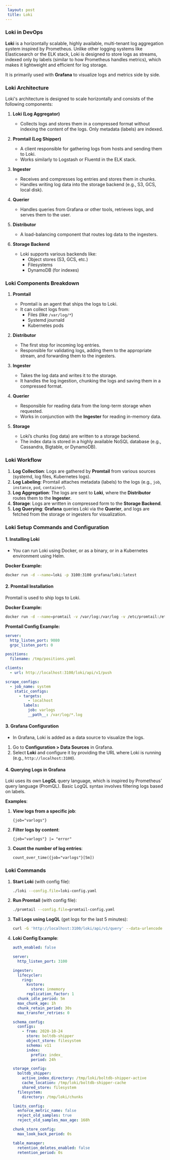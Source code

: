 ```yaml
---
 layout: post
 title: Loki
---
```


### Loki in DevOps

**Loki** is a horizontally scalable, highly available, multi-tenant log aggregation system inspired by Prometheus. Unlike other logging systems like Elasticsearch or the ELK stack, Loki is designed to store logs as streams, indexed only by labels (similar to how Prometheus handles metrics), which makes it lightweight and efficient for log storage. 

It is primarily used with **Grafana** to visualize logs and metrics side by side.

### Loki Architecture

Loki's architecture is designed to scale horizontally and consists of the following components:

1. **Loki (Log Aggregator)**
   - Collects logs and stores them in a compressed format without indexing the content of the logs. Only metadata (labels) are indexed.
   
2. **Promtail (Log Shipper)**
   - A client responsible for gathering logs from hosts and sending them to Loki.
   - Works similarly to Logstash or Fluentd in the ELK stack.

3. **Ingester**
   - Receives and compresses log entries and stores them in chunks.
   - Handles writing log data into the storage backend (e.g., S3, GCS, local disk).

4. **Querier**
   - Handles queries from Grafana or other tools, retrieves logs, and serves them to the user.

5. **Distributor**
   - A load-balancing component that routes log data to the ingesters.

6. **Storage Backend**
   - Loki supports various backends like:
     - Object stores (S3, GCS, etc.)
     - Filesystems
     - DynamoDB (for indexes)

### Loki Components Breakdown

1. **Promtail**
   - Promtail is an agent that ships the logs to Loki.
   - It can collect logs from:
     - Files (like `/var/log/*`)
     - Systemd journald
     - Kubernetes pods

2. **Distributor**
   - The first stop for incoming log entries.
   - Responsible for validating logs, adding them to the appropriate stream, and forwarding them to the ingesters.

3. **Ingester**
   - Takes the log data and writes it to the storage.
   - It handles the log ingestion, chunking the logs and saving them in a compressed format.

4. **Querier**
   - Responsible for reading data from the long-term storage when requested.
   - Works in conjunction with the **Ingester** for reading in-memory data.

5. **Storage**
   - Loki’s chunks (log data) are written to a storage backend.
   - The index data is stored in a highly available NoSQL database (e.g., Cassandra, Bigtable, or DynamoDB).

### Loki Workflow

1. **Log Collection**: Logs are gathered by **Promtail** from various sources (systemd, log files, Kubernetes logs).
2. **Log Labeling**: Promtail attaches metadata (labels) to the logs (e.g., `job`, `instance`, `pod`, `container`).
3. **Log Aggregation**: The logs are sent to **Loki**, where the **Distributor** routes them to the **Ingester**.
4. **Storage**: Logs are written in compressed form to the **Storage Backend**.
5. **Log Querying**: **Grafana** queries Loki via the **Querier**, and logs are fetched from the storage or ingesters for visualization.

### Loki Setup Commands and Configuration

#### 1. **Installing Loki**
- You can run Loki using Docker, or as a binary, or in a Kubernetes environment using Helm.

**Docker Example:**
```bash
docker run -d --name=loki -p 3100:3100 grafana/loki:latest
```

#### 2. **Promtail Installation**
Promtail is used to ship logs to Loki.

**Docker Example:**
```bash
docker run -d --name=promtail -v /var/log:/var/log -v /etc/promtail:/etc/promtail grafana/promtail:latest -config.file=/etc/promtail/promtail-config.yaml
```

**Promtail Config Example:**
```yaml
server:
  http_listen_port: 9080
  grpc_listen_port: 0

positions:
  filename: /tmp/positions.yaml

clients:
  - url: http://localhost:3100/loki/api/v1/push

scrape_configs:
  - job_name: system
    static_configs:
      - targets:
          - localhost
        labels:
          job: varlogs
          __path__: /var/log/*.log
```

#### 3. **Grafana Configuration**
- In Grafana, Loki is added as a data source to visualize the logs.
1. Go to **Configuration > Data Sources** in Grafana.
2. Select **Loki** and configure it by providing the URL where Loki is running (e.g., `http://localhost:3100`).

#### 4. **Querying Logs in Grafana**

Loki uses its own **LogQL** query language, which is inspired by Prometheus’ query language (PromQL). Basic LogQL syntax involves filtering logs based on labels.

**Examples**:

1. **View logs from a specific job**:
   ```logql
   {job="varlogs"}
   ```

2. **Filter logs by content**:
   ```logql
   {job="varlogs"} |= "error"
   ```

3. **Count the number of log entries**:
   ```logql
   count_over_time({job="varlogs"}[5m])
   ```

### Loki Commands

1. **Start Loki** (with config file):
   ```bash
   ./loki --config.file=loki-config.yaml
   ```

2. **Run Promtail** (with config file):
   ```bash
   ./promtail --config.file=promtail-config.yaml
   ```

3. **Tail Logs using LogQL** (get logs for the last 5 minutes):
   ```bash
   curl -G 'http://localhost:3100/loki/api/v1/query' --data-urlencode 'query={job="varlogs"}[5m]'
   ```

4. **Loki Config Example**:
   ```yaml
   auth_enabled: false

   server:
     http_listen_port: 3100

   ingester:
     lifecycler:
       ring:
         kvstore:
           store: inmemory
         replication_factor: 1
     chunk_idle_period: 5m
     max_chunk_age: 1h
     chunk_retain_period: 30s
     max_transfer_retries: 0

   schema_config:
     configs:
       - from: 2020-10-24
         store: boltdb-shipper
         object_store: filesystem
         schema: v11
         index:
           prefix: index_
           period: 24h

   storage_config:
     boltdb_shipper:
       active_index_directory: /tmp/loki/boltdb-shipper-active
       cache_location: /tmp/loki/boltdb-shipper-cache
       shared_store: filesystem
     filesystem:
       directory: /tmp/loki/chunks

   limits_config:
     enforce_metric_name: false
     reject_old_samples: true
     reject_old_samples_max_age: 168h

   chunk_store_config:
     max_look_back_period: 0s

   table_manager:
     retention_deletes_enabled: false
     retention_period: 0s
   ```
